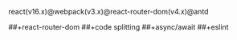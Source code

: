 react(v16.x)@webpack(v3.x)@react-router-dom(v4.x)@antd


##+react-router-dom
##+code splitting
##+async/await
##+eslint